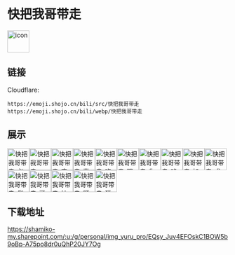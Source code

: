 # 快把我哥带走
<img src="https://emoji.shojo.cn/bili/src/快把我哥带走/icon.png" width="50" height="50" alt="icon">

## 链接
Cloudflare:
```
https://emoji.shojo.cn/bili/src/快把我哥带走
https://emoji.shojo.cn/bili/webp/快把我哥带走
```
## 展示
<img src="https://emoji.shojo.cn/bili/src/快把我哥带走/快把我哥带走-必胜.png" width="50" height="50" alt="快把我哥带走-必胜"><img src="https://emoji.shojo.cn/bili/src/快把我哥带走/快把我哥带走-ZZZ.png" width="50" height="50" alt="快把我哥带走-ZZZ"><img src="https://emoji.shojo.cn/bili/src/快把我哥带走/快把我哥带走-完蛋.png" width="50" height="50" alt="快把我哥带走-完蛋"><img src="https://emoji.shojo.cn/bili/src/快把我哥带走/快把我哥带走-喜欢.png" width="50" height="50" alt="快把我哥带走-喜欢"><img src="https://emoji.shojo.cn/bili/src/快把我哥带走/快把我哥带走-吃瓜.png" width="50" height="50" alt="快把我哥带走-吃瓜"><img src="https://emoji.shojo.cn/bili/src/快把我哥带走/快把我哥带走-嘿.png" width="50" height="50" alt="快把我哥带走-嘿"><img src="https://emoji.shojo.cn/bili/src/快把我哥带走/快把我哥带走-生气.png" width="50" height="50" alt="快把我哥带走-生气"><img src="https://emoji.shojo.cn/bili/src/快把我哥带走/快把我哥带走-吨吨吨.png" width="50" height="50" alt="快把我哥带走-吨吨吨"><img src="https://emoji.shojo.cn/bili/src/快把我哥带走/快把我哥带走-加油.png" width="50" height="50" alt="快把我哥带走-加油"><img src="https://emoji.shojo.cn/bili/src/快把我哥带走/快把我哥带走-求求了.png" width="50" height="50" alt="快把我哥带走-求求了"><img src="https://emoji.shojo.cn/bili/src/快把我哥带走/快把我哥带走-倒了.png" width="50" height="50" alt="快把我哥带走-倒了"><img src="https://emoji.shojo.cn/bili/src/快把我哥带走/快把我哥带走-哥哥比心.png" width="50" height="50" alt="快把我哥带走-哥哥比心"><img src="https://emoji.shojo.cn/bili/src/快把我哥带走/快把我哥带走-妹妹比心.png" width="50" height="50" alt="快把我哥带走-妹妹比心"><img src="https://emoji.shojo.cn/bili/src/快把我哥带走/快把我哥带走-盯.png" width="50" height="50" alt="快把我哥带走-盯"><img src="https://emoji.shojo.cn/bili/src/快把我哥带走/快把我哥带走-狂吃.png" width="50" height="50" alt="快把我哥带走-狂吃">

## 下载地址

https://shamiko-my.sharepoint.com/:u:/g/personal/img_yuru_pro/EQsy_Juv4EFOskC1BOW5b9oBp-A75po8dr0uQhP20JY7Og